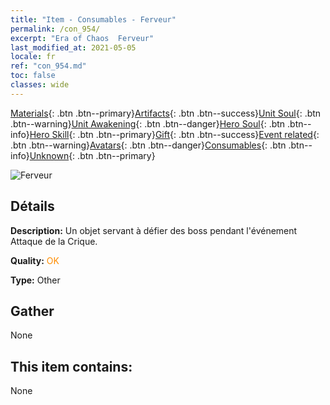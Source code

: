 ```yaml
---
title: "Item - Consumables - Ferveur"
permalink: /con_954/
excerpt: "Era of Chaos  Ferveur"
last_modified_at: 2021-05-05
locale: fr
ref: "con_954.md"
toc: false
classes: wide
---
```

 [Materials](/ItemsFR/){: .btn .btn--primary}[Artifacts](/ItemsFR/Artifacts/){: .btn .btn--success}[Unit Soul](/ItemsFR/UnitSoul/){: .btn .btn--warning}[Unit Awakening](/ItemsFR/UnitAwakening/){: .btn .btn--danger}[Hero Soul](/ItemsFR/HeroSoul/){: .btn .btn--info}[Hero Skill](/ItemsFR/HeroSkill/){: .btn .btn--primary}[Gift](/ItemsFR/Gift/){: .btn .btn--success}[Event related](/ItemsFR/Events/){: .btn .btn--warning}[Avatars](/ItemsFR/Avatars/){: .btn .btn--danger}[Consumables](/ItemsFR/Consumables/){: .btn .btn--info}[Unknown](/ItemsFR/Unknown/){: .btn .btn--primary}

 ![Ferveur](/images/t/i_40049.png)

## Détails
 **Description:** Un objet servant à défier des boss pendant l'événement Attaque de la Crique.

 **Quality:** <span style="color: #FF8C00">OK</span>

 **Type:** Other

## Gather

  None

## This item contains:

  None

